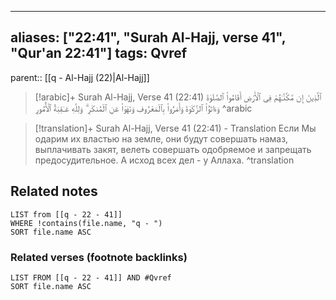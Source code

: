 
---
aliases: ["22:41", "Surah Al-Hajj, verse 41", "Qur'an 22:41"]
tags: Qvref
---

parent:: [[q - Al-Hajj (22)|Al-Hajj]]

> [!arabic]+ Surah Al-Hajj, Verse 41 (22:41)
> <span class="quran-arabic">ٱلَّذِينَ إِن مَّكَّنَّـٰهُمْ فِى ٱلْأَرْضِ أَقَامُوا۟ ٱلصَّلَوٰةَ وَءَاتَوُا۟ ٱلزَّكَوٰةَ وَأَمَرُوا۟ بِٱلْمَعْرُوفِ وَنَهَوْا۟ عَنِ ٱلْمُنكَرِ ۗ وَلِلَّهِ عَـٰقِبَةُ ٱلْأُمُورِ</span>
^arabic

> [!translation]+ Surah Al-Hajj, Verse 41 (22:41) - Translation
> Если Мы одарим их властью на земле, они будут совершать намаз, выплачивать закят, велеть совершать одобряемое и запрещать предосудительное. А исход всех дел - у Аллаха.
^translation



## Related notes
```dataview
LIST from [[q - 22 - 41]]
WHERE !contains(file.name, "q - ")
SORT file.name ASC
```

### Related verses (footnote backlinks)
```dataview
LIST FROM [[q - 22 - 41]] AND #Qvref
SORT file.name ASC
```

